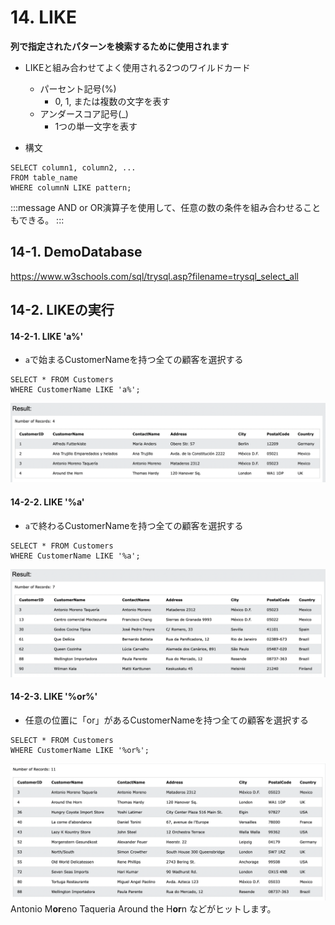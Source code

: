 # 14. LIKE
**列で指定されたパターンを検索するために使用されます**

- LIKEと組み合わせてよく使用される2つのワイルドカード
  - パーセント記号(%)
    - 0, 1, または複数の文字を表す
  - アンダースコア記号(_)
    - 1つの単一文字を表す

- 構文
```sql: LIKE
SELECT column1, column2, ...
FROM table_name
WHERE columnN LIKE pattern;
```
:::message
AND or OR演算子を使用して、任意の数の条件を組み合わせることもできる。
:::


## 14-1. DemoDatabase
https://www.w3schools.com/sql/trysql.asp?filename=trysql_select_all

## 14-2. LIKEの実行
#### 14-2-1. LIKE 'a%'
- `a`で始まるCustomerNameを持つ全ての顧客を選択する

```sql: LIKE.1
SELECT * FROM Customers
WHERE CustomerName LIKE 'a%';
```
![](2022-08-26-07-41-33.png)

#### 14-2-2. LIKE '%a'
- `a`で終わるCustomerNameを持つ全ての顧客を選択する

```sql: LIKE.2
SELECT * FROM Customers
WHERE CustomerName LIKE '%a';
```
![](2022-08-26-07-43-32.png)

#### 14-2-3. LIKE '%or%'
- 任意の位置に「or」があるCustomerNameを持つ全ての顧客を選択する

```sql: LIKE.3
SELECT * FROM Customers
WHERE CustomerName LIKE '%or%';
```
![](2022-08-26-16-22-24.png)
Antonio M**or**eno Taqueria
Around the H**or**n などがヒットします。
